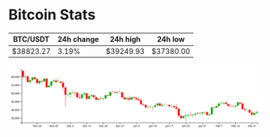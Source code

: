 # Bitcoin Stats

BTC/USDT|24h change|24h high|24h low|
|---|---|---|---|
|$38823.27|3.19%|$39249.93|$37380.00|

<img src="./chart.svg">
